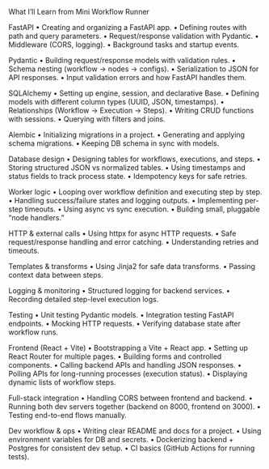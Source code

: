 What I’ll Learn from Mini Workflow Runner

FastAPI
• Creating and organizing a FastAPI app.
• Defining routes with path and query parameters.
• Request/response validation with Pydantic.
• Middleware (CORS, logging).
• Background tasks and startup events.

Pydantic
• Building request/response models with validation rules.
• Schema nesting (workflow → nodes → configs).
• Serialization to JSON for API responses.
• Input validation errors and how FastAPI handles them.

SQLAlchemy
• Setting up engine, session, and declarative Base.
• Defining models with different column types (UUID, JSON, timestamps).
• Relationships (Workflow → Execution → Steps).
• Writing CRUD functions with sessions.
• Querying with filters and joins.

Alembic
• Initializing migrations in a project.
• Generating and applying schema migrations.
• Keeping DB schema in sync with models.

Database design
• Designing tables for workflows, executions, and steps.
• Storing structured JSON vs normalized tables.
• Using timestamps and status fields to track process state.
• Idempotency keys for safe retries.

Worker logic
• Looping over workflow definition and executing step by step.
• Handling success/failure states and logging outputs.
• Implementing per-step timeouts.
• Using async vs sync execution.
• Building small, pluggable “node handlers.”

HTTP & external calls
• Using httpx for async HTTP requests.
• Safe request/response handling and error catching.
• Understanding retries and timeouts.

Templates & transforms
• Using Jinja2 for safe data transforms.
• Passing context data between steps.

Logging & monitoring
• Structured logging for backend services.
• Recording detailed step-level execution logs.

Testing
• Unit testing Pydantic models.
• Integration testing FastAPI endpoints.
• Mocking HTTP requests.
• Verifying database state after workflow runs.

Frontend (React + Vite)
• Bootstrapping a Vite + React app.
• Setting up React Router for multiple pages.
• Building forms and controlled components.
• Calling backend APIs and handling JSON responses.
• Polling APIs for long-running processes (execution status).
• Displaying dynamic lists of workflow steps.

Full-stack integration
• Handling CORS between frontend and backend.
• Running both dev servers together (backend on 8000, frontend on 3000).
• Testing end-to-end flows manually.

Dev workflow & ops
• Writing clear README and docs for a project.
• Using environment variables for DB and secrets.
• Dockerizing backend + Postgres for consistent dev setup.
• CI basics (GitHub Actions for running tests).
